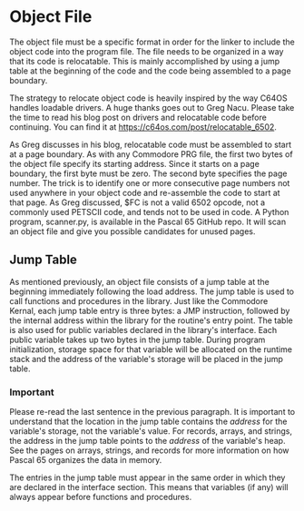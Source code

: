 # Object File

The object file must be a specific format in order for the linker to include
the object code into the program file.  The file needs to be organized in a way
that its code is relocatable.  This is mainly accomplished by using a jump table
at the beginning of the code and the code being assembled to a page boundary.

The strategy to relocate object code is heavily inspired by the way C64OS
handles loadable drivers.  A huge thanks goes out to Greg Nacu.  Please take
the time to read his blog post on drivers and relocatable code before continuing.
You can find it at <https://c64os.com/post/relocatable_6502>.

As Greg discusses in his blog, relocatable code must be assembled to start at a
page boundary.  As with any Commodore PRG file, the first two bytes of the object
file specify its starting address.  Since it starts on a page boundary, the first
byte must be zero.  The second byte specifies the page number.  The trick is to
identify one or more consecutive page numbers not used anywhere in your object
code and re-assemble the code to start at that page.  As Greg discussed, $FC
is not a valid 6502 opcode, not a commonly used PETSCII code, and tends not to be
used in code.  A Python program, scanner.py, is available in the Pascal 65 GitHub
repo.  It will scan an object file and give you possible candidates for unused
pages.

## Jump Table

As mentioned previously, an object file consists of a jump table at the beginning
immediately following the load address.  The jump table is used to call functions
and procedures in the library.  Just like the Commodore Kernal, each jump table
entry is three bytes: a JMP instruction, followed by the internal address within
the library for the routine's entry point.  The table is also used for public
variables declared in the library's interface. Each public variable takes
up two bytes in the jump table. During program initialization, storage space for
that variable will be allocated on the runtime stack and the address of the
variable's storage will be placed in the jump table.

### Important

Please re-read the last sentence in the previous paragraph. It is important to
understand that the location in the jump table contains the *address* for the
variable's storage, not the variable's value. For records, arrays, and strings,
the address in the jump table points to the *address* of the variable's heap.
See the pages on arrays, strings, and records for more information on how
Pascal 65 organizes the data in memory.

The entries in the jump table must appear in the same order in which they are
declared in the interface section.  This means that variables (if any) will
always appear before functions and procedures.
